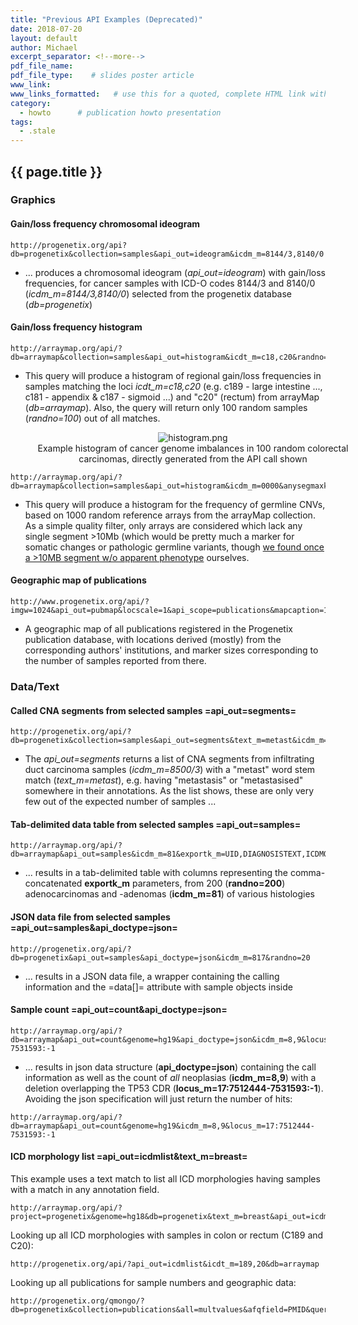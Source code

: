 ```yaml
---
title: "Previous API Examples (Deprecated)"
date: 2018-07-20
layout: default
author: Michael
excerpt_separator: <!--more-->
pdf_file_name:
pdf_file_type:    # slides poster article
www_link:
www_links_formatted:   # use this for a quoted, complete HTML link with label '<a href="http://" target="_blank">...</a>'
category:
  - howto      # publication howto presentation
tags: 
  - .stale
---
```


## {{ page.title }}

<!--more-->

### Graphics

#### Gain/loss frequency chromosomal ideogram


```
http://progenetix.org/api?db=progenetix&collection=samples&api_out=ideogram&icdm_m=8144/3,8140/0
```
* ... produces a chromosomal ideogram (*api_out=ideogram*) with gain/loss frequencies, for cancer samples with ICD-O codes 8144/3 and 8140/0 (*icdm_m=8144/3,8140/0*) selected from the progenetix database (*db=progenetix*)

#### Gain/loss frequency histogram

```
http://arraymap.org/api/?db=arraymap&collection=samples&api_out=histogram&icdt_m=c18,c20&randno=100
```
* This query will produce a histogram of regional gain/loss frequencies in samples matching the loci *icdt_m=c18,c20* (e.g. c189 - large intestine ..., c181 - appendix & c187 - sigmoid ...) and "c20" (rectum) from arrayMap (*db=arraymap*). Also, the query will return only 100 random samples (*randno=100*) out of all matches.

<figure style="clear: both;text-align: center; width: 100%">
   <img  style="margin-left: auto; margin-right: auto;" src="http://arraymap.org/api/?db=arraymap&collection=samples&api_out=histogram&icdt_m=c18,c20&randno=100" alt="histogram.png" />
   <figcaption>Example histogram of cancer genome imbalances in 100 random colorectal carcinomas, directly generated from the API call shown</figcaption>
</figure>

```
http://arraymap.org/api/?db=arraymap&collection=samples&api_out=histogram&icdm_m=0000&anysegmaxkb=10000&randno=1000&maxy=25&laby_m=0,7.5,15,22.5
```
* This query will produce a histogram for the frequency of germline CNVs, based on 1000 random reference arrays from the arrayMap collection. As a simple quality filter, only arrays are considered which lack any single segment >10Mb (which would be pretty much a marker for somatic changes or pathologic germline variants, though [we found once a >10MB segment w/o apparent phenotype](http://www.ncbi.nlm.nih.gov/pubmed?term=18698619) ourselves.

#### Geographic map of publications

```
http://www.progenetix.org/api/?imgw=1024&api_out=pubmap&locscale=1&api_scope=publications&mapcaption=1
```
* A geographic map of all publications registered in the Progenetix publication database, with locations derived (mostly) from the corresponding authors' institutions, and marker sizes corresponding to the number of samples reported from there.


### Data/Text

#### Called CNA segments from selected samples =api_out=segments=

```
http://progenetix.org/api/?db=progenetix&collection=samples&api_out=segments&text_m=metast&icdm_m=8500/3
```
* The *api_out=segments* returns a list of CNA segments from infiltrating duct carcinoma samples (*icdm_m=8500/3*) with a "metast" word stem match (*text_m=metast*), e.g. having "metastasis" or "metastasised" somewhere in their annotations. As the list shows, these are only very few out of the expected number of samples ...

#### Tab-delimited data table from selected samples =api_out=samples=

```
http://arraymap.org/api/?db=arraymap&api_out=samples&icdm_m=81&exportk_m=UID,DIAGNOSISTEXT,ICDMORPHOLOGY,ICDMORPHOLOGYCODE,ICDTOPOGRAPHY,ICDTOPOGRAPHYCODE,GRADE,TNM,DEATH,FOLLOWUP&randno=200
```
* ... results in a tab-delimited table with columns representing the comma-concatenated __exportk_m__ parameters, from 200 (__randno=200__) adenocarcinomas and -adenomas (__icdm_m=81__) of various histologies

#### JSON data file from selected samples =api_out=samples&api_doctype=json=

```
http://progenetix.org/api/?db=progenetix&api_out=samples&api_doctype=json&icdm_m=817&randno=20
```
* ... results in a JSON data file, a wrapper containing the calling information and the =data[]= attribute with sample objects inside


#### Sample count =api_out=count&api_doctype=json=

```
http://arraymap.org/api/?db=arraymap&api_out=count&genome=hg19&api_doctype=json&icdm_m=8,9&locus_m=17:7512444-7531593:-1
```
* ... results in json data structure (__api_doctype=json__) containing the call information as well as the count of *all* neoplasias (__icdm_m=8,9__) with a deletion overlapping the TP53 CDR (__locus_m=17:7512444-7531593:-1__). Avoiding the json specification will just return the number of hits:

```
http://arraymap.org/api/?db=arraymap&api_out=count&genome=hg19&icdm_m=8,9&locus_m=17:7512444-7531593:-1
```

#### ICD morphology list =api_out=icdmlist&text_m=breast=

This example uses a text match to list all ICD morphologies having samples with a match in any annotation field.

```
http://arraymap.org/api/?project=progenetix&genome=hg18&db=progenetix&text_m=breast&api_out=icdmlist
```

Looking up all ICD morphologies with samples in colon or rectum (C189 and C20):

```
http://progenetix.org/api/?api_out=icdmlist&icdt_m=189,20&db=arraymap
```

Looking up all publications for sample numbers and geographic data:

```
http://progenetix.org/qmongo/?db=progenetix&collection=publications&all=multvalues&afqfield=PMID&querytext=...&exportk_m=PMID,NO_ACGH,NO_WES,NO_WGS,CITY,COUNTRY&sortby=COUNTRY&counter=y
```
